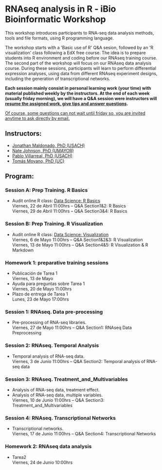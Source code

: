 # RNAseq analysis in R - iBio Bioinformatic Workshop

This workshop introduces participants to RNA-seq data analysis methods, tools and file formats, using R programming language.
 
The workshop starts with a 'Basic use of R' Q&A sesion, followed by an 'R visualization' class following a EdX free course. The idea is to prepare students into R environment and coding before our RNAseq training course.  
The second part of the workshop will focus on our RNAseq data analysis course. During these sessions, participants will learn to perform differential expression analyses, using data from different RNAseq experiment designs, including the generation of transcriptional networks.   

**Each session mainly consist in personal learning work (your time) with material published weekly by the instructors. At the end of each week (usually friday morning), we will have a Q&A session were instructors will <ins>resume the assigned work, give tips and answer questions</ins>.**  

<ins>Of course, some questions can not wait until friday so, you are invited anytime to ask directly by email.</ins>  
 
## Instructors:
- [Jonathan Maldonado, PhD (USACH)](https://www.maldonadolab.com)
- [Nate Johnson, PhD (UMAYOR)](https://www.researchgate.net/profile/Nathan-Johnson-4)
- [Pablo Villarreal, PhD (USACH)](https://www.researchgate.net/profile/Pablo-Villarreal-3)
- [Tomás Moyano, PhD (UC)](https://www.researchgate.net/profile/Tomas-Moyano-Yugovic)
  
## Program:
 
### Session A: Prep Training. R Basics
- Audit online R class: [Data Science: R Basics](https://courses.edx.org/courses/course-v1:HarvardX+PH125.1x+1T2020/course/)  
Viernes, 22 de Abril 11:00hrs – Q&A Section1&2: R Basics  
Viernes, 29 de Abril 11:00hrs – Q&A Section3&4: R Basics  

### Session B: Prep Training. R Visualization
- Audit online R class: [Data Science: Visualization](https://courses.edx.org/courses/course-v1:HarvardX+PH125.2x+1T2020/course/)  
Viernes, 6 de Mayo 11:00hrs – Q&A Section1&2&3: R Visualization  
Viernes, 13 de Mayo 11:00hrs – Q&A Section4&5: R Visualization & R Markdown  

### Homework 1: preparative training sessions
- Publicación de Tarea 1  
Viernes, 13 de Mayo
- Ayuda para preguntas sobre Tarea 1  
Viernes, 20 de Mayo 11:00hrs
- Plazo de entrega de Tarea 1  
Lunes, 23 de Mayo 17:00hrs
 
### Session 1: RNAseq. Data pre-processing
- Pre-processing of RNA-seq libraries.  
Viernes, 27 de Mayo 11:00hrs – Q&A Section1: RNAseq Data Preprocessing

### Session 2: RNAseq. Temporal Analysis
- Temporal analysis of RNA-seq data.  
Viernes, 3 de Junio 11:00hrs – Q&A Section2: Temporal analysis of RNA-seq data
 
### Session 3: RNAseq. Treatment_and_Multivariables
- Analysis of RNA-seq data, treatment effect.  
- Analysis of RNA-seq data, multiple variables.  
Viernes, 10 de Junio 11:00hrs – Q&A Section3: Treatment_and_Multivariables
 
### Session 4: RNAseq. Transcriptional Networks
- Transcriptional networks.  
Viernes, 17 de Junio 11:00hrs – Q&A Section4: Transcriptional Networks

### Homework 2: RNAseq data analysis
- Tarea2  
Viernes, 24 de Junio 10:00hrs

